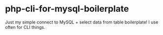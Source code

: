 # php-cli-for-mysql-boilerplate
Just my simple connect to MySQL + select data from table boilerplate! I use often for CLI things.
